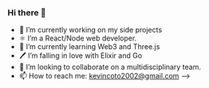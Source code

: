 ### Hi there 👋

- 🔭 I’m currently working on my side projects
- ⚛️ I’m a React/Node web developer.
- 🌱 I’m currently learning Web3 and Three.js
- 🖊  I’m falling in love with Elixir and Go
- 👯 I’m looking to collaborate on a multidisciplinary team. 
- 📫 How to reach me: kevincoto2002@gmail.com
-->

